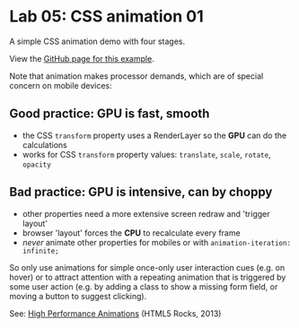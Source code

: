 # Lab 05: CSS animation 01

A simple CSS animation demo with four stages.

View the [GitHub page for this example](https://ctec3905.github.io/05-lab-css-animation/).

Note that animation makes processor demands, which are of special concern on mobile devices:

## Good practice: GPU is fast, smooth

- the CSS `transform` property uses a RenderLayer so the **GPU** can do the calculations
- works for CSS `transform` property values: `translate`, `scale`, `rotate`, `opacity`

## Bad practice: GPU is intensive, can by choppy

- other properties need a more extensive screen redraw and 'trigger layout'
- browser 'layout' forces the **CPU** to recalculate every frame
- *never* animate other properties for mobiles or with `animation-iteration: infinite;`

So only use animations for simple once-only user interaction cues (e.g. on hover) or to attract attention with a repeating animation that is triggered by some user action (e.g. by adding a class to show a missing form field, or moving a button to suggest clicking).

See: [High Performance Animations](https://www.html5rocks.com/en/tutorials/speed/high-performance-animations/) (HTML5 Rocks, 2013)